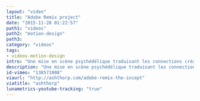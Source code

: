 ```yaml
---
layout: "video"
title: "Adobe Remix project"
date: "2015-11-28 01:22:57"
path1: "videos"
path2: "motion-design"
path3:
category: "videos"
tags:
- videos-motion-design
intro: "Une mise en scène psychédélique traduisant les connections créatives permises par les merveilleux produits Adobe. Un rêve en motion design ressemble certainement à cette vidéo."
description: "Une mise en scène psychédélique traduisant les connections créatives permises par les merveilleux produits Adobe."
id-vimeo: "138571008"
viaurl: "http://ashthorp.com/adobe-remix-the-incept"
viatitle: "ashthorp"
lunametrics-youtube-tracking: "true"
---
```

